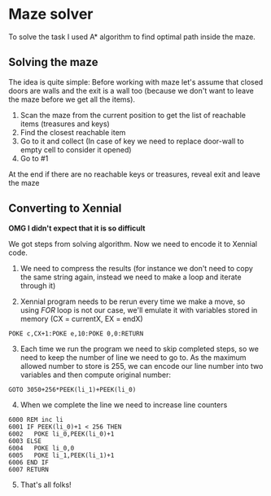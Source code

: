 # Maze solver

To solve the task I used A* algorithm to find optimal path inside the maze.

## Solving the maze

The idea is quite simple:
Before working with maze let's assume that closed doors are walls and the exit is a wall too (because we don't want to leave the maze before we get all the items).

1) Scan the maze from the current position to get the list of reachable items (treasures and keys)
2) Find the closest reachable item
3) Go to it and collect (In case of key we need to replace door-wall to empty cell to consider it opened)
4) Go to #1

At the end if there are no reachable keys or treasures, reveal exit and leave the maze

## Converting to Xennial

**OMG I didn't expect that it is so difficult**

We got steps from solving algorithm. Now we need to encode it to Xennial code.

1) We need to compress the results (for instance we don't need to copy the same string again, instead we need to make a loop and iterate through it)

2) Xennial program needs to be rerun every time we make a move, so using *FOR* loop is not our case, we'll emulate it with variables stored in memory (CX = currentX, EX = endX)

```
POKE c,CX+1:POKE e,10:POKE 0,0:RETURN
```

3) Each time we run the program we need to skip completed steps, so we need to keep the number of line we need to go to. As the maximum allowed number to store is 255, we can encode our line number into two variables and then compute original number: 

```
GOTO 3050+256*PEEK(li_1)+PEEK(li_0)
```

4) When we complete the line we need to increase line counters

```
6000 REM inc li
6001 IF PEEK(li_0)+1 < 256 THEN
6002   POKE li_0,PEEK(li_0)+1
6003 ELSE
6004   POKE li_0,0
6005   POKE li_1,PEEK(li_1)+1
6006 END IF
6007 RETURN
```

5) That's all folks!